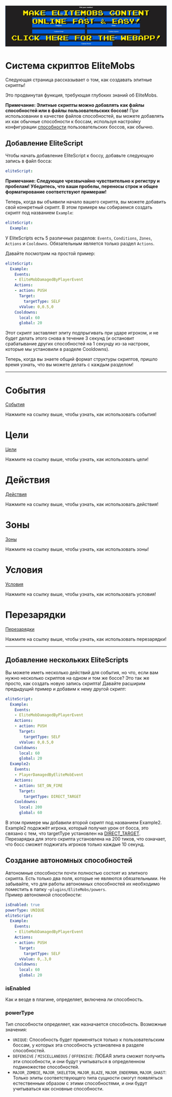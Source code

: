 [![webapp_banner.jpg](../../../img/wiki/webapp_banner.jpg)](https://magmaguy.com/webapp/webapp.html)

# Система скриптов EliteMobs

Следующая страница рассказывает о том, как создавать элитные скрипты!

Это продвинутая функция, требующая глубоких знаний об EliteMobs.

**Примечание: Элитные скрипты можно добавлять как файлы способностей или в файлы пользовательских боссов!** При использовании в качестве файлов способностей, вы можете добавлять их как обычные способности к боссам, используя настройку конфигурации [способности]($language$/elitemobs/creating_bosses.md&section=powers) пользовательских боссов, как обычно.

## Добавление EliteScript

Чтобы начать добавление EliteScript к боссу, добавьте следующую запись в файл босса:

```yml
eliteScript:
```

**Примечание: Следующее чрезвычайно чувствительно к регистру и пробелам! Убедитесь, что ваши пробелы, переносы строк и общее форматирование соответствуют примерам!**

Теперь, когда вы объявили начало вашего скрипта, вы можете добавить свой конкретный скрипт. В этом примере мы собираемся создать скрипт под названием `Example`:

```yml
eliteScript:
  Example:
```

У EliteScripts есть 5 различных разделов: `Events`, `Conditions`, `Zones`, `Actions` и `Cooldowns`. Обязательным является только раздел `Actions`.

Давайте посмотрим на простой пример:

```yml
eliteScript:
  Example:
    Events:
    - EliteMobDamagedByPlayerEvent
    Actions:
    - action: PUSH
      Target:
        targetType: SELF
      vValue: 0,0.5,0
    Cooldowns:
      local: 60
      global: 20
```

Этот скрипт заставляет элиту подпрыгивать при ударе игроком, и не будет делать этого снова в течение 3 секунд (и остановит срабатывание других способностей на 1 секунду из-за настроек, которые мы установили в разделе Cooldowns).

Теперь, когда вы знаете общий формат структуры скриптов, пришло время узнать, что вы можете делать с каждым разделом!

----

# События

[События]($language$/elitemobs/elitescript_events.md)

Нажмите на ссылку выше, чтобы узнать, как использовать события!

# Цели

[Цели]($language$/elitemobs/elitescript_targets.md)

Нажмите на ссылку выше, чтобы узнать, как использовать цели!

# Действия

[Действия]($language$/elitemobs/elitescript_actions.md)

Нажмите на ссылку выше, чтобы узнать, как использовать действия!

# Зоны

[Зоны]($language$/elitemobs/elitescript_zones.md)

Нажмите на ссылку выше, чтобы узнать, как использовать зоны!

# Условия

[Условия]($language$/elitemobs/elitescript_conditions.md)

Нажмите на ссылку выше, чтобы узнать, как использовать условия!

# Перезарядки

[Перезарядки]($language$/elitemobs/elitescript_cooldowns.md)

Нажмите на ссылку выше, чтобы узнать, как использовать перезарядки!

----

## Добавление нескольких EliteScripts

Вы можете иметь несколько действий для события, но что, если вам нужно несколько скриптов на одном и том же боссе? Это так же просто, как создать новую запись скрипта! Давайте расширим предыдущий пример и добавим к нему другой скрипт:

```yml
eliteScript:
  Example:
    Events:
    - EliteMobDamagedByPlayerEvent
    Actions:
    - action: PUSH
      Target:
        targetType: SELF
      vValue: 0,0.5,0
    Cooldowns:
      local: 60
      global: 20
  Example2:
    Events:
    - PlayerDamagedByEliteMobEvent
    Actions:
    - action: SET_ON_FIRE
      Target:
        targetType: DIRECT_TARGET
    Cooldowns:
      local: 200
      global: 60
```
В этом примере мы добавили второй скрипт под названием Example2. Example2 подожжёт игрока, который получил урон от босса, это связано с тем, что targetType установлен на [DIRECT_TARGET]($language$/elitemobs/elitescript_targets.md&section=target-types). </br>Перезарядка для этого скрипта установлена на 200 тиков, что означает, что босс сможет поджигать игроков только каждые 10 секунд.

## Создание автономных способностей

Автономные способности почти полностью состоят из элитного скрипта. Есть только два поля, которые не являются обязательными. Не забывайте, что для работы автономных способностей их необходимо поместить в папку `~plugins/EliteMobs/powers`. </br>Пример автономной способности:

```yml
isEnabled: true
powerType: UNIQUE
eliteScript:
  Example:
    Events:
    - EliteMobDamagedByPlayerEvent
    Actions:
    - action: PUSH
      Target:
        targetType: SELF
      vValue: 0,.3,0
    Cooldowns:
      local: 60
      global: 20
```

### isEnabled

Как и везде в плагине, определяет, включена ли способность.

### powerType

Тип способности определяет, как назначается способность. Возможные значения:

- `UNIQUE`: Способность будет применяться только к пользовательским боссам, у которых эта способность установлена в разделе способностей.
- `DEFENSIVE` / `MISCELLANEOUS` / `OFFENSIVE`: ЛЮБАЯ элита сможет получить эти способности, и они будут учитываться в определенном подмножестве способностей.
- `MAJOR_ZOMBIE`, `MAJOR_SKELETON`, `MAJOR_BLAZE`, `MAJOR_ENDERMAN`, `MAJOR_GHAST`: Только элиты соответствующего типа сущности смогут появляться естественным образом с этими способностями, и они будут учитываться как основные способности.
